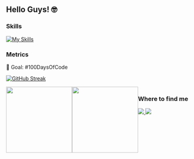 
## Hello Guys! 🤓

### Skills

[![My Skills](https://skillicons.dev/icons?i=java,js,ts,html,css,angular,aws,git,gitlab,vscode,postman,eclipse)](https://skillicons.dev)

### Metrics
🎯 Goal: #100DaysOfCode

[![GitHub Streak](https://streak-stats.demolab.com/?user=luizcornelli&theme=tokyonight&hide_border=true)](https://git.io/streak-stats)

 <div style="display: flex;">
  <img height="180em" src="https://github-readme-stats.vercel.app/api?username=luizcornelli&show_icons=true&theme=tokyonight&hide_border=true&include_all_commits=true&count_private=true"/>
  <img height="180em" src="https://github-readme-stats.vercel.app/api/top-langs/?username=luizcornelli&layout=compact&langs_count=16&theme=tokyonight&hide_border=true"/>
<div>

### Where to find me
<div> 
  <a href="mailto:seuemailaqui@gmail.com">
    <img src="https://img.shields.io/badge/Gmail-D14836?style=for-the-badge&logo=gmail&logoColor=white"/>
  </a>  <a href="https://www.linkedin.com/in/luizcornelli/" target="_blank"><img src="https://img.shields.io/badge/-LinkedIn-%230077B5?style=for-the-badge&logo=linkedin&logoColor=white" target="_blank"></a> 
</div>
